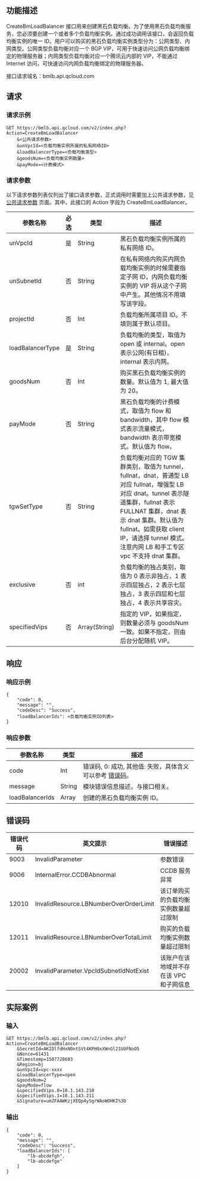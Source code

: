 ## 功能描述
CreateBmLoadBalancer 接口用来创建黑石负载均衡。为了使用黑石负载均衡服务，您必须要创建一个或者多个负载均衡实例。通过成功调用该接口，会返回负载均衡实例的唯一 ID。用户可以购买的黑石负载均衡实例类型分为：公网类型、内网类型。公网类型负载均衡对应一个 BGP VIP，可用于快速访问公网负载均衡绑定的物理服务器；内网类型负载均衡对应一个腾讯云内部的 VIP，不能通过 Internet 访问，可快速访问内网负载均衡绑定的物理服务器。

接口请求域名：bmlb.api.qcloud.com

## 请求
### 请求示例
```
GET https://bmlb.api.qcloud.com/v2/index.php?Action=CreateBmLoadBalancer
	&<公共请求参数>
	&unVpcId=<负载均衡实例所属的私有网络ID>
	&loadBalancerType=<负载均衡类型>
	&goodsNum=<负载均衡实例数量>
	&payMode=<计费模式>
```

### 请求参数
以下请求参数列表仅列出了接口请求参数，正式调用时需要加上公共请求参数，见 [公共请求参数](/document/product/386/6718) 页面。其中，此接口的 Action 字段为 CreateBmLoadBalancer。

| 参数名称             | 必选   | 类型            | 描述                                       |
| ---------------- | ---- | ------------- | ---------------------------------------- |
| unVpcId          | 是    | String        | 黑石负载均衡实例所属的私有网络 ID。                       |
| unSubnetId       | 否    | String        | 在私有网络内购买内网负载均衡实例的时候需要指定子网 ID，内网负载均衡实例的 VIP 将从这个子网中产生。其他情况不用填写该字段。 |
| projectId        | 否    | Int           | 负载均衡所属项目 ID。不填则属于默认项目。                    |
| loadBalancerType | 是    | String        | 负载均衡的类型，取值为 open 或 internal。open 表示公网(有日租)，internal 表示内网。 |
| goodsNum         | 否    | Int           | 购买黑石负载均衡实例的数量。默认值为 1, 最大值为 20。             |
| payMode          | 否    | String        | 黑石负载均衡的计费模式，取值为 flow 和 bandwidth，其中 flow 模式表示流量模式，bandwidth 表示带宽模式。默认值为 flow。 |
| tgwSetType       | 否    | String        | 负载均衡对应的 TGW 集群类别，取值为 tunnel，fullnat，dnat，普通型 LB 对应 fullnat，增强型 LB 对应 dnat。tunnel 表示隧道集群，fullnat 表示 FULLNAT 集群，dnat 表示 dnat 集群。默认值为 fullnat。如需获取 client IP，请选择 tunnel 模式。注意内网 LB 和手工专区 vpc 不支持 dnat 集群。 |
| exclusive        | 否    | int           | 负载均衡的独占类别，取值为 0 表示非独占，1 表示四层独占，2 表示七层独占，3 表示四层和七层独占，4 表示共享容灾。 |
| specifiedVips    | 否    | Array(String) | 指定的 VIP，如果指定，则数量必须与 goodsNum 一致。如果不指定，则由后台分配随机 VIP。 |

## 响应

### 响应示例
```
{
    "code": 0,
    "message": "",
    "codeDesc": "Success",
    "loadBalancerIds": <负载均衡实例ID列表>
}
```

### 响应参数


| 参数名称            | 类型     | 描述                                       |
| --------------- | ------ | ---------------------------------------- |
| code            | Int    | 错误码, 0: 成功, 其他值: 失败，具体含义可以参考 [错误码](/document/product/386/6725)。 |
| message         | String | 模块错误信息描述，与接口相关。                          |
| loadBalancerIds | Array  | 创建的黑石负载均衡实例 ID。                           |

## 错误码

| 错误代码  | 英文提示                                   | 错误描述                 |
| ----- | -------------------------------------- | -------------------- |
| 9003  | InvalidParameter                       | 参数错误                 |
| 9006  | InternalError.CCDBAbnormal             | CCDB 服务异常            |
| 12010 | InvalidResource.LBNumberOverOrderLimit | 该订单购买的负载均衡实例数量超过限制   |
| 12011 | InvalidResource.LBNumberOverTotalLimit | 购买的负载均衡实例数量超过限制      |
| 20002 | InvalidParameter.VpcIdSubnetIdNotExist | 该账户在该地域并不存在该 VPC 和子网信息 |

## 实际案例
### 输入

```
GET https://bmlb.api.qcloud.com/v2/index.php?Action=CreateBmLoadBalancer
	&SecretId=AKIDlfdHxN0ntSVt4KPH0xXWnGl21UUFNoO5
	&Nonce=61431
	&Timestamp=1507728683
	&Region=bj
	&unVpcId=vpc-xxxx
	&loadBalancerType=open
	&goodsNum=2
	&payMode=flow
	&specifiedVips.0=10.1.143.210
	&specifiedVips.1=10.1.143.211
	&Signature=umZFAAWKzjXEQp4ySgrWAoWOHKI%3D
```


### 输出

```
{
    "code": 0,
    "message": "",
    "codeDesc": "Success",
    "loadBalancerIds": [
        "lb-abcdefgh",
        "lb-abcdefge"
    ]
}
```
